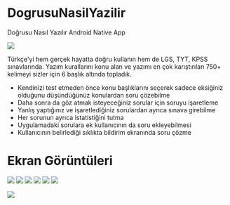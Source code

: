 # DogrusuNasilYazilir
Doğrusu Nasıl Yazılır Android Native App


![](https://github.com/ahm3tcelik/DogrusuNasilYazilir/blob/master/app/src/main/res/mipmap-xxhdpi/logo.png)

Türkçe'yi hem gerçek hayatta doğru kullanın hem de LGS, TYT, KPSS sınavlarında.
Yazım kurallarını konu alan ve yazımı en çok karıştırılan 750+ kelimeyi sizler için 6 başlık altında topladık. 

- Kendinizi test etmeden önce konu başlıklarını seçerek sadece eksiğiniz olduğunu düşündüğünüz konulardan soru çözebilme 
- Daha sonra da göz atmak isteyeceğiniz sorular için soruyu işaretleme
- Yanlış yaptığınız ve işaretlediğiniz sorulardan ayrıca sınava girebilme
- Her sorunun ayrıca istatistiğini tutma
- Uygulamadaki sorulara ek kullanıcının da soru ekleyebilmesi
- Kullanıcının belirlediği sıklıkta bildirim ekranında soru çözme

# Ekran Görüntüleri

![](https://lh3.googleusercontent.com/XrtreqopwzFfCnkepFnZy5BVeCjYtH-JehI-V8XMBebK-ADrlq14-5LQtwVUmJ1qcg=w1310-h607-rw) 
![](https://lh3.googleusercontent.com/yqTwx7VlFfLm3VjofJ97h8bBfYE-Ju_XjovYA8ZJFvd1BPvdDpJp1_6_xlwTD0swdRPh=w1310-h607-rw) 
![](https://lh3.googleusercontent.com/DzqFJQeqJDcLd4qATYcRKo2lzmfoD0dG2G-c-s39Nd4h80EKuYXqtqBF6cQXdDNZntw=w1310-h607-rw) 
![](https://lh3.googleusercontent.com/DsFLvdrob32UnL-MYJWWvfpXSFOuEsYzE96S88lJ20HEy_WpmoqfSeP2iKEOUJ0LTkiC=w1310-h607-rw)
![](https://lh3.googleusercontent.com/VJM1oWZ523r4PZkvYNnpH0E9-6x6UFttsL9tA_vwPrth4yKAHUBJ7l32mmOWuihIh4QN=w1310-h607-rw) 
![](https://lh3.googleusercontent.com/rykzubwo1eXIlNUzVhIFk7rlMuRSOwE06Tst3wJCBXwrLMYLz5k5P0gmul4--EMbEhJN=w1310-h607-rw)



[![](https://www.ccgrace.org/wp-content/uploads/2018/04/get-it-on-the-google-play-store-button-300x122.png)](https://play.google.com/store/apps/details?id=com.ahmetc.yazimkurallari)
